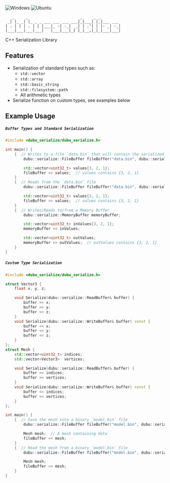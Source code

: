 ![Windows](https://github.com/Husenap/cmake-project-template/workflows/Windows/badge.svg)
![Ubuntu](https://github.com/Husenap/cmake-project-template/workflows/Ubuntu/badge.svg)

```
   _     _                       _     _ _         
 _| |_ _| |_ _ _ ___ ___ ___ ___|_|___| |_|___ ___ 
| . | | | . | | |___|_ -| -_|  _| | .'| | |- _| -_|
|___|___|___|___|   |___|___|_| |_|__,|_|_|___|___|
```

C++ Serialization Library

## Features

* Serialization of standard types such as:	
    * `std::vector`
    * `std::array`
    * `std::basic_string`
    * `std::filesystem::path`
    * All arithmetic types
* Serialize function on custom types, see examples below 

## Example Usage

##### **`Buffer Types and Standard Serialization`**
```cpp
#include <dubu_serialize/dubu_serialize.h>

int main() {
    {  // Writes to a file `data.bin` that will contain the serialized binary data
        dubu::serialize::FileBuffer fileBuffer("data.bin", dubu::serialize::FileBuffer::Mode::Write);

        std::vector<uint32_t> values{3, 2, 1};
        fileBuffer << values;  // values contains {3, 2, 1}
    }
    {  // Reads from the `data.bin` file
        dubu::serialize::FileBuffer fileBuffer("data.bin", dubu::serialize::FileBuffer::Mode::Read);

        std::vector<uint32_t> values{3, 2, 1};
        fileBuffer >> values;  // values contains {3, 2, 1}
    }
    {  // Writes/Reads to/from a Memory Buffer
        dubu::serialize::MemoryBuffer memoryBuffer;

        std::vector<uint32_t> inValues{3, 2, 1};
        memoryBuffer << inValues;

        std::vector<uint32_t> outValues;
        memoryBuffer >> outValues;  // outValues contains {3, 2, 1}
    }
}
```

##### **`Custom Type Serialization`**
```cpp
#include <dubu_serialize/dubu_serialize.h>

struct Vector3 {
    float x, y, z;

    void Serialize(dubu::serialize::ReadBuffer& buffer) {
        buffer >> x;
        buffer >> y;
        buffer >> z;
    }
    void Serialize(dubu::serialize::WriteBuffer& buffer) const {
        buffer << x;
        buffer << y;
        buffer << z;
    }
};
struct Mesh {
    std::vector<uint32_t> indices;
    std::vector<Vector3>  vertices;

    void Serialize(dubu::serialize::ReadBuffer& buffer) {
        buffer >> indices;
        buffer >> vertices;
    }
    void Serialize(dubu::serialize::WriteBuffer& buffer) const {
        buffer << indices;
        buffer << vertices;
    }
};

int main() {
    {  // Save the mesh into a binary `model.bin` file
        dubu::serialize::FileBuffer fileBuffer("model.bin", dubu::serialize::FileBuffer::Mode::Write);

        Mesh mesh;  // A mesh containing data
        fileBuffer << mesh;
    }
    {  // Read the mesh from a binary `model.bin` file
        dubu::serialize::FileBuffer fileBuffer("model.bin", dubu::serialize::FileBuffer::Mode::Read);

        Mesh mesh;
        fileBuffer >> mesh;
    }
}
```
